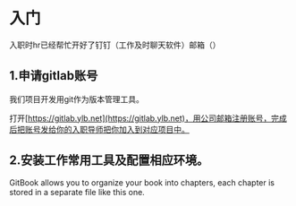 # 入门

入职时hr已经帮忙开好了钉钉（工作及时聊天软件）邮箱（）

## 1.申请gitlab账号

我们项目开发用git作为版本管理工具。

打开[https://gitlab.ylb.net](https://gitlab.ylb.net)，用公司邮箱注册账号，完成后把账号发给你的入职导师把你加入到对应项目中。

## 2.安装工作常用工具及配置相应环境。

GitBook allows you to organize your book into chapters, each chapter is stored in a separate file like this one.

